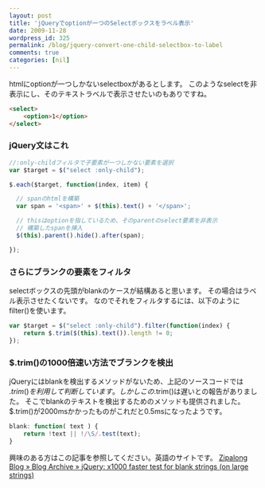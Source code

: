 ```yaml
---
layout: post
title: 'jQueryでoptionが一つのSelectボックスをラベル表示'
date: 2009-11-28
wordpress_id: 325
permalink: /blog/jquery-convert-one-child-selectbox-to-label
comments: true
categories: [nil]
---
```

htmlにoptionが一つしかないselectboxがあるとします。
このようなselectを非表示にし、そのテキストラベルで表示させたいのもありですね。

```html
<select>
    <option>1</option>
</select>
```

### jQuery文はこれ

```javascript
//:only-childフィルタで子要素が一つしかない要素を選択
var $target = $("select :only-child");

$.each($target, function(index, item) {

  // spanのhtmlを構築
  var span = '<span>' + $(this).text() + '</span>';

  // thisはoptionを指しているため、そのparentのselect要素を非表示
  // 構築したspanを挿入
  $(this).parent().hide().after(span);

});
```

### さらにブランクの要素をフィルタ
selectボックスの先頭がblankのケースが結構あると思います。
その場合はラベル表示させたくないです。
なのでそれをフィルタするには、以下のようにfilter()を使います。

```javascript
var $target = $("select :only-child").filter(function(index) {
	return $.trim($(this).text()).length != 0;
});
```

### $.trim()の1000倍速い方法でブランクを検出
jQueryにはblankを検出するメソッドがないため、上記のソースコードでは
$.trim()を利用して判断しています。
しかしこの$.trim()は遅いとの報告がありました。
そこでblankのテキストを検出するためのメソッドも提供されました。
$.trim()が2000msかかったものがこれだと0.5msになったようです。

```javascript
blank: function( text ) {
	return !text || !/\S/.test(text);
}
```

興味のある方はこの記事を参照してください。英語のサイトです。
[Zipalong Blog » Blog Archive » jQuery: x1000 faster test for blank strings (on large strings)](http://zipalong.com/blog/?p=287)